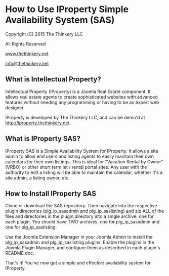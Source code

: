 How to Use IProperty Simple Availability System (SAS)
=====================================================
Copyright (C) 2015 The Thinkery LLC

All Rights Reserved

www.thethinkery.net

info@thethinkery.net

What is Intellectual Property?
------------------
Intellectual Property (IProperty) is a Joomla Real Estate component. It allows real estate agents to create sophisticated websites with advanced features without needing any programming or having to be an expert web designer.

IProperty is developed by The Thinkery LLC, and can be demo'd at http://iproperty.thethinkery.net.

What is IProperty SAS?
----------------------
IProperty SAS is a Simple Availability System for IProperty. It allows a site admin to allow end users and listing agents to easily maintain their own calendars for their own listings.
This is ideal for "Vacation Rental by Owner" (VRBO) or other short term let / rental portal sites. 
Any user with the authority to edit a listing will be able to maintain the calendar, whether it's a site admin, a listing owner, etc.

How to Install IProperty SAS
----------------------------
Clone or download the SAS repository. Then navigate into the respective plugin directories (plg_ip_sasadmin and plg_ip_saslisting) and zip ALL of the files and directories in the plugin directory into a single archive, one for each plugin. You should have TWO archives, one for plg_ip_sasadmin and one for plg_ip_saslisting.

Use the Joomla Extension Manager in your Joomla Admin to install the plg_ip_sasadmin and plg_ip_saslisting plugins. 
Enable the plugins in the Joomla Plugin Manager, and configure them as described in each plugin's README doc.

That's it! You've now got a simple and effective availability system for IProperty.
